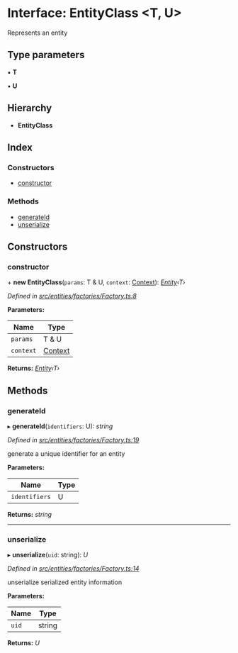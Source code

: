 # Interface: EntityClass <**T, U**>

Represents an entity

## Type parameters

▪ **T**

▪ **U**

## Hierarchy

* **EntityClass**

## Index

### Constructors

* [constructor](_entities_factories_factory_.entityclass.md#constructor)

### Methods

* [generateId](_entities_factories_factory_.entityclass.md#generateid)
* [unserialize](_entities_factories_factory_.entityclass.md#unserialize)

## Constructors

###  constructor

\+ **new EntityClass**(`params`: T & U, `context`: [Context](../classes/_context_.context.md)): *[Entity](../classes/_entities_entity_.entity.md)‹T›*

*Defined in [src/entities/factories/Factory.ts:8](https://github.com/PolymathNetwork/polymath-sdk/blob/45453ad/src/entities/factories/Factory.ts#L8)*

**Parameters:**

Name | Type |
------ | ------ |
`params` | T & U |
`context` | [Context](../classes/_context_.context.md) |

**Returns:** *[Entity](../classes/_entities_entity_.entity.md)‹T›*

## Methods

###  generateId

▸ **generateId**(`identifiers`: U): *string*

*Defined in [src/entities/factories/Factory.ts:19](https://github.com/PolymathNetwork/polymath-sdk/blob/45453ad/src/entities/factories/Factory.ts#L19)*

generate a unique identifier for an entity

**Parameters:**

Name | Type |
------ | ------ |
`identifiers` | U |

**Returns:** *string*

___

###  unserialize

▸ **unserialize**(`uid`: string): *U*

*Defined in [src/entities/factories/Factory.ts:14](https://github.com/PolymathNetwork/polymath-sdk/blob/45453ad/src/entities/factories/Factory.ts#L14)*

unserialize serialized entity information

**Parameters:**

Name | Type |
------ | ------ |
`uid` | string |

**Returns:** *U*
